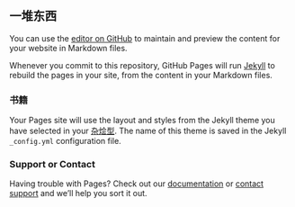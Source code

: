 ## 一堆东西

You can use the [editor on GitHub](https://github.com/Truth6/clutter/edit/gh-pages/index.md) to maintain and preview the content for your website in Markdown files.

Whenever you commit to this repository, GitHub Pages will run [Jekyll](https://jekyllrb.com/) to rebuild the pages in your site, from the content in your Markdown files.


### 书籍

Your Pages site will use the layout and styles from the Jekyll theme you have selected in your [杂烩型](https://kindleer.com/). The name of this theme is saved in the Jekyll `_config.yml` configuration file.

### Support or Contact

Having trouble with Pages? Check out our [documentation](https://help.github.com/categories/github-pages-basics/) or [contact support](https://github.com/contact) and we’ll help you sort it out.
